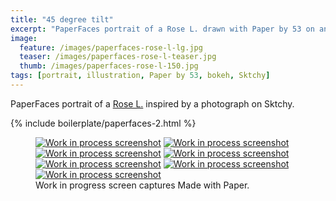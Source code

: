 ```yaml
---
title: "45 degree tilt"
excerpt: "PaperFaces portrait of a Rose L. drawn with Paper by 53 on an iPad."
image: 
  feature: /images/paperfaces-rose-l-lg.jpg
  teaser: /images/paperfaces-rose-l-teaser.jpg
  thumb: /images/paperfaces-rose-l-150.jpg
tags: [portrait, illustration, Paper by 53, bokeh, Sktchy]
---
```


PaperFaces portrait of a [Rose L.](http://sktchy.com/Bf0pYC) inspired by a photograph on Sktchy.

{% include boilerplate/paperfaces-2.html %}

<figure class="third">
  <a href="{{ site.url }}/images/paperfaces-rose-l-process-1-lg.jpg"><img src="{{ site.url }}/images/paperfaces-rose-l-process-1-600.jpg" alt="Work in process screenshot"></a>
  <a href="{{ site.url }}/images/paperfaces-rose-l-process-2-lg.jpg"><img src="{{ site.url }}/images/paperfaces-rose-l-process-2-600.jpg" alt="Work in process screenshot"></a>
  <a href="{{ site.url }}/images/paperfaces-rose-l-process-3-lg.jpg"><img src="{{ site.url }}/images/paperfaces-rose-l-process-3-600.jpg" alt="Work in process screenshot"></a>
  <a href="{{ site.url }}/images/paperfaces-rose-l-process-4-lg.jpg"><img src="{{ site.url }}/images/paperfaces-rose-l-process-4-600.jpg" alt="Work in process screenshot"></a>
  <a href="{{ site.url }}/images/paperfaces-rose-l-process-5-lg.jpg"><img src="{{ site.url }}/images/paperfaces-rose-l-process-5-600.jpg" alt="Work in process screenshot"></a>
  <a href="{{ site.url }}/images/paperfaces-rose-l-process-6-lg.jpg"><img src="{{ site.url }}/images/paperfaces-rose-l-process-6-600.jpg" alt="Work in process screenshot"></a>
  <a href="{{ site.url }}/images/paperfaces-rose-l-process-7-lg.jpg"><img src="{{ site.url }}/images/paperfaces-rose-l-process-7-600.jpg" alt="Work in process screenshot"></a>
  <figcaption>Work in progress screen captures Made with Paper.</figcaption>
</figure>
